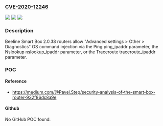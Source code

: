 ### [CVE-2020-12246](https://cve.mitre.org/cgi-bin/cvename.cgi?name=CVE-2020-12246)
![](https://img.shields.io/static/v1?label=Product&message=n%2Fa&color=blue)
![](https://img.shields.io/static/v1?label=Version&message=n%2Fa&color=blue)
![](https://img.shields.io/static/v1?label=Vulnerability&message=n%2Fa&color=brighgreen)

### Description

Beeline Smart Box 2.0.38 routers allow "Advanced settings > Other > Diagnostics" OS command injection via the Ping ping_ipaddr parameter, the Nslookup nslookup_ipaddr parameter, or the Traceroute traceroute_ipaddr parameter.

### POC

#### Reference
- https://medium.com/@Pavel.Step/security-analysis-of-the-smart-box-router-932f86dc8a9e

#### Github
No GitHub POC found.

